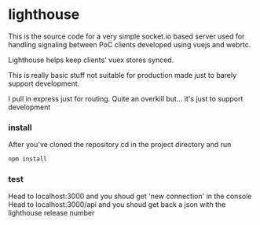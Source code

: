 # lighthouse

This is the source code for a very simple socket.io based server used for
handling signaling between PoC clients developed using vuejs and webrtc.

Lighthouse helps keep clients' vuex stores synced.

This is really basic stuff not suitable for production made just to barely
support development.

I pull in express just for routing. Quite an overkill but... it's just to support development

### install
After you've cloned the repository cd in the project directory and run

```bash
npm install
```

### test
Head to localhost:3000 and you shoud get 'new connection' in the console
Head to localhost:3000/api and you shoud get back a json with the lighthouse release number
